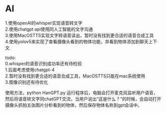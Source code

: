 # AI  
1.使用openAI的whisper实现语音转文字  
2.使用chatgpt api使用同人工智能的文字沟通  
3.使用MacOSTTS实现文字转语音读出，暂时没有找到更合适的语音合成工具  
4.使用yolov5来实现了查看摄像头看到的物体功能，并看到物体添加到聊天上下文

todo:  
0.whisper的语音识别成功率还有待检验  
1.后面考虑使用chatgpt-4  
2.暂时没有找到更合适的语音合成工具，MacOSTTS只能在mac系统使用  
3.图像识别还有待优化



使用方法，python HanGPT.py
运行程序后，电脑会打开麦克风监听用户语音，然后将语音转文字同chatGPT交流，当用户说出“这是什么？”的时候，会自动打开摄像头抓拍五张图片分析看到的物体，然后保存物体名称到gpt会话中。
